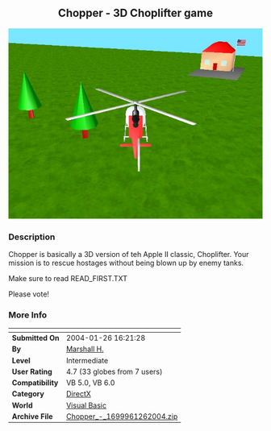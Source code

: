 ﻿<div align="center">

## Chopper \- 3D Choplifter game

<img src="PIC200412617311086.jpg">
</div>

### Description

Chopper is basically a 3D version of teh Apple II classic, Choplifter. Your mission is to rescue hostages without being blown up by enemy tanks.

Make sure to read READ_FIRST.TXT

Please vote!
 
### More Info
 


<span>             |<span>
---                |---
**Submitted On**   |2004-01-26 16:21:28
**By**             |[Marshall H\.](https://github.com/Planet-Source-Code/PSCIndex/blob/master/ByAuthor/marshall-h.md)
**Level**          |Intermediate
**User Rating**    |4.7 (33 globes from 7 users)
**Compatibility**  |VB 5\.0, VB 6\.0
**Category**       |[DirectX](https://github.com/Planet-Source-Code/PSCIndex/blob/master/ByCategory/directx__1-44.md)
**World**          |[Visual Basic](https://github.com/Planet-Source-Code/PSCIndex/blob/master/ByWorld/visual-basic.md)
**Archive File**   |[Chopper\_\-\_1699961262004\.zip](https://github.com/Planet-Source-Code/marshall-h-chopper-3d-choplifter-game__1-51259/archive/master.zip)








